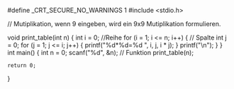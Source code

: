 #define _CRT_SECURE_NO_WARNINGS 1
#include <stdio.h>



// Mutiplikation, wenn 9 eingeben, wird ein 9x9 Mutiplikation formulieren.

void print_table(int n)
{
	int i = 0;
	//Reihe 
	for (i = 1; i <= n; i++)
	{
		// Spalte
		int j = 0;
		for (j = 1; j <= i; j++)
		{
			printf("%d*%d=%d ", i, j, i * j);
		}
		printf("\n");
	}
}
int main()
{
	int n = 0;
	scanf("%d", &n);
	// Funktion
	print_table(n);

	return 0;
}
